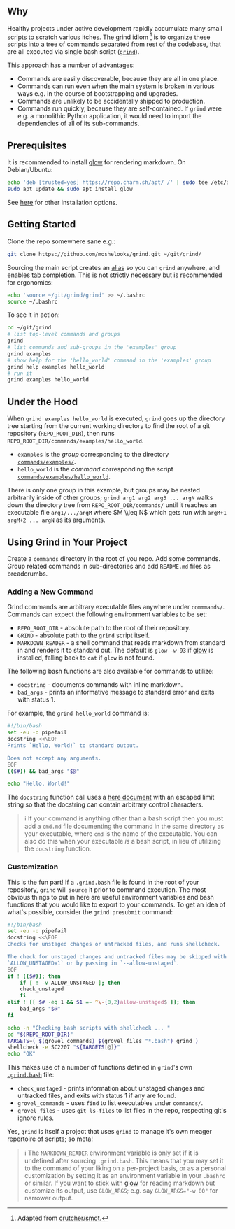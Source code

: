 ## Why

Healthy projects under active development rapidly accumulate many small scripts to
scratch various itches. The grind idiom [^1] is to organize these scripts into a tree of
commands separated from rest of the codebase, that are all executed via single bash
script ([`grind`](grind)).

This approach has a number of advantages:

- Commands are easily discoverable, because they are all in one place.
- Commands can run even when the main system is broken in various ways e.g. in the
  course of bootstrapping and upgrades.
- Commands are unlikely to be accidentally shipped to production.
- Commands run quickly, because they are self-contained. If `grind` were e.g. a
  monolithic Python application, it would need to import the dependencies of all of its
  sub-commands.

## Prerequisites

It is recommended to install [glow] for rendering markdown. On Debian/Ubuntu:

```bash
echo 'deb [trusted=yes] https://repo.charm.sh/apt/ /' | sudo tee /etc/apt/sources.list.d/charm.list
sudo apt update && sudo apt install glow
```

See [here](https://github.com/charmbracelet/glow#installation) for other installation
options.

## Getting Started

Clone the repo somewhere sane e.g.:

```bash
git clone https://github.com/moshelooks/grind.git ~/git/grind/
```

Sourcing the main script creates an [alias] so you can `grind` anywhere, and enables
[tab completion]. This is not strictly necessary but is recommended for ergonomics:

```bash
echo 'source ~/git/grind/grind' >> ~/.bashrc
source ~/.bashrc
```

To see it in action:

```bash
cd ~/git/grind
# list top-level commands and groups
grind
# list commands and sub-groups in the 'examples' group
grind examples
# show help for the 'hello_world' command in the 'examples' group
grind help examples hello_world
# run it
grind examples hello_world
```

## Under the Hood

When `grind examples hello_world` is executed, `grind` goes up the directory tree
starting from the current working directory to find the root of a git repository
(`REPO_ROOT_DIR`), then runs `REPO_ROOT_DIR/commands/examples/hello_world`.

- `examples` is the *group* corresponding to the directory [`commands/examples/`].
- `hello_world` is the *command* corresponding the script
  [`commands/examples/hello_world`].

There is only one group in this example, but groups may be nested arbitrarily inside of
other groups; `grind arg1 arg2 arg3 ... argN` walks down the directory tree from
`REPO_ROOT_DIR/commands/` until it reaches an executable file `arg1/.../argM` where $M
\\leq N$ which gets run with `argM+1 argM+2 ... argN` as its arguments.

## Using Grind in Your Project

Create a `commands` directory in the root of you repo. Add some commands. Group related
commands in sub-directories and add `README.md` files as breadcrumbs.

### Adding a New Command

Grind commands are arbitrary executable files anywhere under `commmands/`. Commands can
expect the following environment variables to be set:

- `REPO_ROOT_DIR` - absolute path to the root of their repository.
- `GRIND` - absolute path to the `grind` script itself.
- `MARKDOWN_READER` - a shell command that reads markdown from standard in and renders
  it to standard out. The default is `glow -w 93` if [glow] is installed, falling back
  to `cat` if `glow` is not found.

The following bash functions are also available for commands to utilize:

- `docstring` - documents commands with inline markdown.
- `bad_args` - prints an informative message to standard error and exits with status 1.

For example, the `grind hello_world` command is:

```bash
#!/bin/bash
set -eu -o pipefail
docstring <<\EOF
Prints `Hello, World!` to standard output.

Does not accept any arguments.
EOF
(($#)) && bad_args "$@"

echo "Hello, World!"
```

The `docstring` function call uses a [here document] with an escaped limit string so
that the docstring can contain arbitrary control characters.

> :information_source: If your command is anything other than a bash script then you
> must add a `cmd.md` file documenting the command in the same directory as your
> executable, where `cmd` is the name of the executable. You can also do this when your
> executable _is_ a bash script, in lieu of utilizing the `docstring` function.

### Customization

This is the fun part! If a `.grind.bash` file is found in the root of your repository,
`grind` will `source` it prior to command execution. The most obvious things to put in
here are useful environment variables and bash functions that you would like to export
to your commands. To get an idea of what's possible, consider the `grind presubmit`
command:

```bash
#!/bin/bash
set -eu -o pipefail
docstring <<\EOF
Checks for unstaged changes or untracked files, and runs shellcheck.

The check for unstaged changes and untracked files may be skipped with
`ALLOW_UNSTAGED=1` or by passing in `--allow-unstaged`.
EOF
if ! (($#)); then
    if [ ! -v ALLOW_UNSTAGED ]; then
	check_unstaged
    fi
elif ! [[ $# -eq 1 && $1 =~ ^\-{0,2}allow-unstaged$ ]]; then
    bad_args "$@"
fi

echo -n "Checking bash scripts with shellcheck ... "
cd "${REPO_ROOT_DIR}"
TARGETS=( $(grovel_commands) $(grovel_files "*.bash") grind )
shellcheck -e SC2207 "${TARGETS[@]}"
echo "OK"
```

This makes use of a number of functions defined in `grind`'s own
[`.grind.bash`](.grind.bash) file:

- `check_unstaged` - prints information about unstaged changes and untracked files, and
  exits with status 1 if any are found.
- `grovel_commands` - uses `find` to list executables under `commands/`.
- `grovel_files` - uses `git ls-files` to list files in the repo, respecting git's
  ignore rules.

Yes, `grind` is itself a project that uses `grind` to manage it's own meager repertoire
of scripts; so meta!

> :information_source: The `MARKDOWN_READER` environment variable is only set if it is
> undefined after sourcing `.grind.bash`. This means that you may set it to the command
> of your liking on a per-project basis, or as a personal customization by setting it as
> an environment variable in your `.bashrc` or similar. If you want to stick with [glow]
> for reading markdown but customize its output, use `GLOW_ARGS`; e.g. say
> `GLOW_ARGS="-w 80"` for narrower output.

[^1]: Adapted from [crutcher/smot](https://github.com/crutcher/smot/).

[alias]: https://tldp.org/LDP/Bash-Beginners-Guide/html/sect_03_05.html
[glow]: https://github.com/charmbracelet/glow
[here document]: https://tldp.org/LDP/abs/html/here-docs.html
[tab completion]: https://en.wikipedia.org/wiki/Command-line_completion
[`commands/examples/hello_world`]: commands/examples/hello_world
[`commands/examples/`]: commands/examples/
